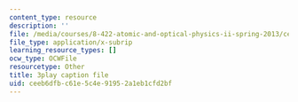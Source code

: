 ```yaml
---
content_type: resource
description: ''
file: /media/courses/8-422-atomic-and-optical-physics-ii-spring-2013/ceeb6dfbc61e5c4e91952a1eb1cfd2bf_vyDnTx4gTis.vtt
file_type: application/x-subrip
learning_resource_types: []
ocw_type: OCWFile
resourcetype: Other
title: 3play caption file
uid: ceeb6dfb-c61e-5c4e-9195-2a1eb1cfd2bf
---
```

